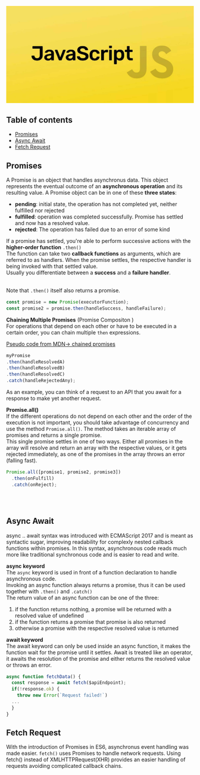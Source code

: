 ![JS Logo](./assets/JS-logo2.png)



## Table of contents

- [Promises](#promises)
- [Async Await](#async-await)
- [Fetch Request](#fetch-request)

## **Promises**
A Promise is an object that handles asynchronus data. This object represents the eventual outcome of an **asynchronous operation** and its resulting value. 
A Promise object can be in one of these **three states**:

  - **pending**: initial state, the operation has not completed yet, neither fulfilled nor rejected
  - **fulfilled**: operation was completed successfully. Promise has settled and now has a resolved value.
  - **rejected**: The operation has failed due to an error of some kind

  If a promise has settled, you're able to perform successive actions with the **higher-order function** `.then()` <br>
  The function can take two **callback functions** as arguments, which are referred to as handlers. When the promise settles, the respective handler is being invoked with that settled value. <br>
  Usually you differentiate between a **success** and a **failure handler**. <br><br>

  Note that `.then()` itself also returns a promise.


```js
const promise = new Promise(executorFunction);
const promise2 = promise.then(handleSuccess, handleFailure);
```

**Chaining Multiple Promises** (Promise Compositon ) <br>
For operations that depend on each other or have to be executed in a certain order, you can chain multiple `then` expressions.

[Pseudo code from MDN-> chained promises](https://developer.mozilla.org/en-US/docs/Web/JavaScript/Reference/Global_Objects/Promise#chained_promises)
```js
myPromise
.then(handleResolvedA)
.then(handleResolvedB)
.then(handleResolvedC)
.catch(handleRejectedAny);
```

As an example, you can think of a request to an API that you await for a response to make yet another request.

**Promise.all()**<br>
If the different operations do not depend on each other and the order of the execution is not important, you should take advantage of concurrency and use the method `Promise.all()`. The method takes an iterable array of promises and returns a single promise. <br>
This single promise settles in one of two ways. Either all promises in the array will resolve and return an array with the respective values, or it gets rejected immediately, as one of the promises in the array throws an error (falling fast). <br> 

```js
Promise.all([promise1, promise2, promise3])
  .then(onFulfill)
  .catch(onReject);
```
<br><br>
## **Async Await**
async .. await syntax was introduced with ECMAScript 2017 and is meant as syntactic sugar, improving readability for complexly nested callback functions within promises. In this syntax, asynchronous code reads much more like traditional synchronous code and is easier to read and write. 

**async keyword** <br>
The `async` keyword is used in front of a function declaration to handle asynchronous code. <br>
Invoking an async function always returns a promise, thus it can be used together with `.then()` and `.catch()` <br>
The return value of an async function can be one of the three:
1. if the function returns nothing, a promise will be returned with a resolved value of undefined 
2. if the function returns a promise that promise is also returned
3. otherwise a promise with the respective resolved value is returned

**await keyword** <br>
The await keyword can only be used inside an async function, it makes the function wait for the promise until it settles. Await is treated like an operator, it awaits the resolution of the promise and either returns the resolved value or throws an error. 

```js
async function fetchData() {
  const response = await fetch($apiEndpoint);
  if(!response.ok) {
    throw new Error(`Request failed!`)
  ...
  }
}
```

## **Fetch Request**
With the introduction of Promises in ES6, asynchronus event handling was made easier. `fetch()` uses Promises to handle network requests. Using fetch() instead of XMLHTTPRequest(XHR) provides an easier handling of requests avoiding complicated callback chains.